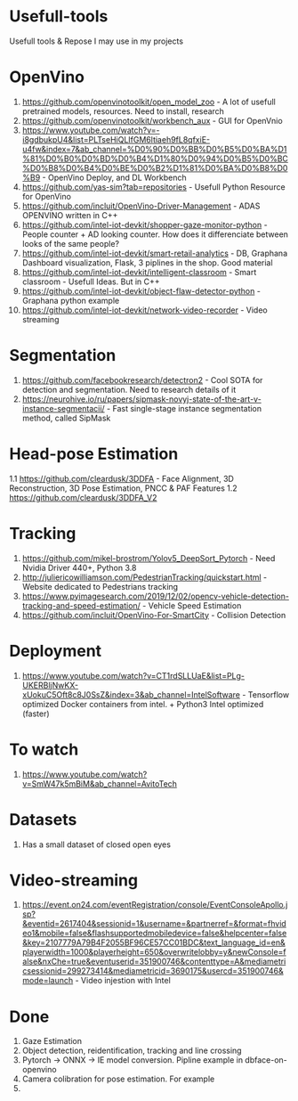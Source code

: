 # Usefull-tools
Usefull tools &amp; Repose I may use in my projects

# OpenVino
1. https://github.com/openvinotoolkit/open_model_zoo - A lot of usefull pretrained models, resources. Need to install, research
2. https://github.com/openvinotoolkit/workbench_aux - GUI for OpenVnio
3. https://www.youtube.com/watch?v=-i8gdbukpU4&list=PLTseHiQLIfGM6ltiaeh9fL8qfxiE-u4fw&index=7&ab_channel=%D0%90%D0%BB%D0%B5%D0%BA%D1%81%D0%B0%D0%BD%D0%B4%D1%80%D0%94%D0%B5%D0%BC%D0%B8%D0%B4%D0%BE%D0%B2%D1%81%D0%BA%D0%B8%D0%B9 - OpenVino Deploy, and DL Workbench
4. https://github.com/yas-sim?tab=repositories - Usefull Python Resource for OpenVino
5. https://github.com/incluit/OpenVino-Driver-Management - ADAS OPENVINO written in C++
6. https://github.com/intel-iot-devkit/shopper-gaze-monitor-python - People counter + AD looking counter. How does it differenciate between looks of the same people?
7. https://github.com/intel-iot-devkit/smart-retail-analytics - DB, Graphana Dashboard visualization, Flask, 3 piplines in the shop. Good material
8. https://github.com/intel-iot-devkit/intelligent-classroom - Smart classroom - Usefull Ideas. But in C++
9. https://github.com/intel-iot-devkit/object-flaw-detector-python - Graphana python example 
10. https://github.com/intel-iot-devkit/network-video-recorder - Video streaming

# Segmentation
1. https://github.com/facebookresearch/detectron2 - Cool SOTA for detection and segmentation. Need to research details of it
2. https://neurohive.io/ru/papers/sipmask-novyj-state-of-the-art-v-instance-segmentacii/ - Fast single-stage instance segmentation method, called SipMask


# Head-pose Estimation
1.1 https://github.com/cleardusk/3DDFA - Face Alignment, 3D Reconstruction,  3D Pose Estimation, PNCC & PAF Features
1.2 https://github.com/cleardusk/3DDFA_V2


# Tracking 
1. https://github.com/mikel-brostrom/Yolov5_DeepSort_Pytorch - Need Nvidia Driver 440+, Python 3.8
2. http://juliericowilliamson.com/PedestrianTracking/quickstart.html - Website dedicated to Pedestrians tracking
3. https://www.pyimagesearch.com/2019/12/02/opencv-vehicle-detection-tracking-and-speed-estimation/ - Vehicle Speed Estimation
4. https://github.com/incluit/OpenVino-For-SmartCity - Collision Detection

# Deployment
1. https://www.youtube.com/watch?v=CT1rdSLLUaE&list=PLg-UKERBljNwKX-xUokuC5Oft8c8J0SsZ&index=3&ab_channel=IntelSoftware - Tensorflow optimized Docker containers from intel. + Python3 Intel optimized (faster)

# To watch 
1. https://www.youtube.com/watch?v=SmW47k5mBiM&ab_channel=AvitoTech

# Datasets
1. Has a small dataset of closed open eyes 

# Video-streaming
1. https://event.on24.com/eventRegistration/console/EventConsoleApollo.jsp?&eventid=2617404&sessionid=1&username=&partnerref=&format=fhvideo1&mobile=false&flashsupportedmobiledevice=false&helpcenter=false&key=2107779A79B4F2055BF96CE57CC01BDC&text_language_id=en&playerwidth=1000&playerheight=650&overwritelobby=y&newConsole=false&nxChe=true&eventuserid=351900746&contenttype=A&mediametricsessionid=299273414&mediametricid=3690175&usercd=351900746&mode=launch - Video injestion with Intel

# Done
1. Gaze Estimation
2. Object detection, reidentification, tracking and line crossing
3. Pytorch -> ONNX -> IE model conversion. Pipline example in dbface-on-openvino
4. Camera colibration for pose estimation. For example
5. 
